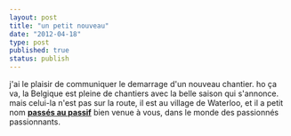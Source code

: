 ```yaml
---
layout: post
title: "un petit nouveau"
date: "2012-04-18"
type: post
published: true
status: publish
---
```


j'ai le plaisir de communiquer le demarrage d'un nouveau chantier. ho ça va, la Belgique est pleine de chantiers avec la belle saison qui s'annonce. mais celui-la n'est pas sur la route, il est au village de Waterloo, et il a petit nom **[passés au passif](http://bsj53.blogspot.com)** bien venue à vous, dans le monde des passionnés passionnants.
